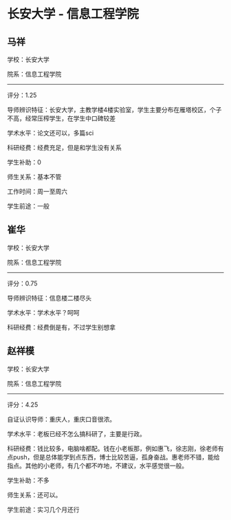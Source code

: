 # 长安大学 - 信息工程学院

## 马祥

学校：长安大学

院系：信息工程学院

* * *

评分：1.25

导师辨识特征：长安大学，主教学楼4楼实验室，学生主要分布在雁塔校区，个子不高，经常压榨学生，在学生中口碑较差

学术水平：论文还可以，多篇sci

科研经费：经费充足，但是和学生没有关系

学生补助：0

师生关系：基本不管

工作时间：周一至周六

学生前途：一般

## 崔华

学校：长安大学

院系：信息工程学院

* * *

评分：0.75

导师辨识特征：信息楼二楼尽头

学术水平：学术水平？呵呵

科研经费：经费倒是有，不过学生别想拿

## 赵祥模

学校：长安大学

院系：信息工程学院

* * *

评分：4.25

自证认识导师：重庆人，重庆口音很浓。

学术水平：老板已经不怎么搞科研了，主要是行政。

科研经费：钱比较多，电脑啥都配。钱在小老板那，例如惠飞，徐志刚，徐老师有点push，但是总体能学到点东西，博士比较苦逼，孤身奋战。惠老师不错，能给指点。其他的小老师，有几个都不咋地，不建议，水平感觉很一般。

学生补助：不多

师生关系：还可以。

学生前途：实习几个月还行